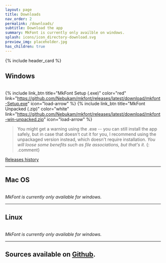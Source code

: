 ```yaml
---
layout: page
title: Downloads
nav_order: 2
permalink: /downloads/
subtitle: Download the app
summary: MkFont is currently only availble on windows.
splash: icons/icon_directory-download.svg
preview_img: placeholder.jpg
has_children: true
---
```


{% include header_card %}
  
## Windows  
   
{% include link_btn title="MkFont Setup (.exe)" color="red" link="https://github.com/Nebukam/mkfont/releases/latest/download/mkfont-Setup.exe" icon="load-arrow" %}
{% include link_btn title="MkFont Unpacked (.zip)" color="white" link="https://github.com/Nebukam/mkfont/releases/latest/download/mkfont-win-unpacked.zip" icon="load-arrow" %}

>You might get a warning using the .exe -- you can still install the app safely, but in case that doesn't cut it for you, I recommend using the unpackaged version instead, which doesn't require installation. *You will loose some benefits such as file associations, but that's it*.
{: .comment}

[Releases history](https://github.com/Nebukam/mkfont/releases)

---

## Mac OS  
   
*MkFont is currently only available for windows.*

---

## Linux  
   
*MkFont is currently only available for windows.*

---

## Sources available on [Github](https://github.com/Nebukam/mkfont).